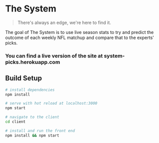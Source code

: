 # The System

> There's always an edge, we're here to find it.

The goal of The System is to use live season stats to try and predict the outcome of each weekly NFL matchup
and compare that to the experts' picks.

### You can find a live version of the site at system-picks.herokuapp.com

## Build Setup

``` bash
# install dependencies
npm install

# serve with hot reload at localhost:3000
npm start

# navigate to the client 
cd client

# install and run the front end
npm install && npm start
```
